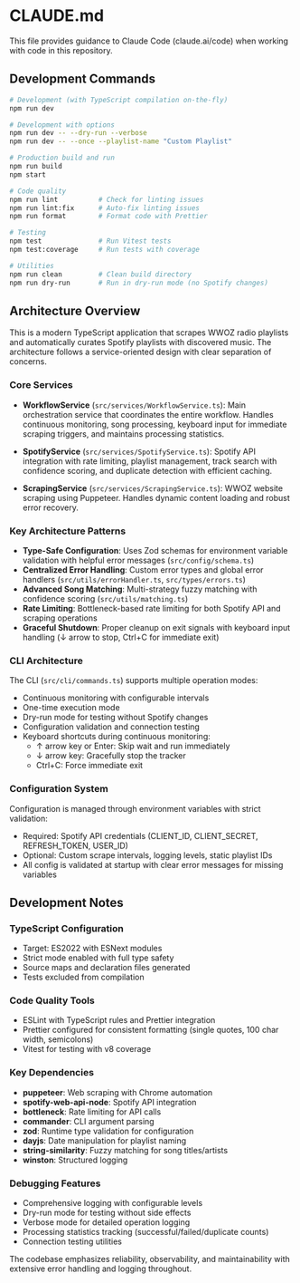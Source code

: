 # CLAUDE.md

This file provides guidance to Claude Code (claude.ai/code) when working with code in this repository.

## Development Commands

```bash
# Development (with TypeScript compilation on-the-fly)
npm run dev

# Development with options
npm run dev -- --dry-run --verbose
npm run dev -- --once --playlist-name "Custom Playlist"

# Production build and run
npm run build
npm start

# Code quality
npm run lint          # Check for linting issues
npm run lint:fix      # Auto-fix linting issues  
npm run format        # Format code with Prettier

# Testing
npm test              # Run Vitest tests
npm test:coverage     # Run tests with coverage

# Utilities
npm run clean         # Clean build directory
npm run dry-run       # Run in dry-run mode (no Spotify changes)
```

## Architecture Overview

This is a modern TypeScript application that scrapes WWOZ radio playlists and automatically curates Spotify playlists with discovered music. The architecture follows a service-oriented design with clear separation of concerns.

### Core Services

- **WorkflowService** (`src/services/WorkflowService.ts`): Main orchestration service that coordinates the entire workflow. Handles continuous monitoring, song processing, keyboard input for immediate scraping triggers, and maintains processing statistics.

- **SpotifyService** (`src/services/SpotifyService.ts`): Spotify API integration with rate limiting, playlist management, track search with confidence scoring, and duplicate detection with efficient caching.

- **ScrapingService** (`src/services/ScrapingService.ts`): WWOZ website scraping using Puppeteer. Handles dynamic content loading and robust error recovery.

### Key Architecture Patterns

- **Type-Safe Configuration**: Uses Zod schemas for environment variable validation with helpful error messages (`src/config/schema.ts`)
- **Centralized Error Handling**: Custom error types and global error handlers (`src/utils/errorHandler.ts`, `src/types/errors.ts`)
- **Advanced Song Matching**: Multi-strategy fuzzy matching with confidence scoring (`src/utils/matching.ts`)
- **Rate Limiting**: Bottleneck-based rate limiting for both Spotify API and scraping operations
- **Graceful Shutdown**: Proper cleanup on exit signals with keyboard input handling (↓ arrow to stop, Ctrl+C for immediate exit)

### CLI Architecture

The CLI (`src/cli/commands.ts`) supports multiple operation modes:
- Continuous monitoring with configurable intervals
- One-time execution mode
- Dry-run mode for testing without Spotify changes
- Configuration validation and connection testing
- Keyboard shortcuts during continuous monitoring:
  - ↑ arrow key or Enter: Skip wait and run immediately
  - ↓ arrow key: Gracefully stop the tracker
  - Ctrl+C: Force immediate exit

### Configuration System

Configuration is managed through environment variables with strict validation:
- Required: Spotify API credentials (CLIENT_ID, CLIENT_SECRET, REFRESH_TOKEN, USER_ID)
- Optional: Custom scrape intervals, logging levels, static playlist IDs
- All config is validated at startup with clear error messages for missing variables

## Development Notes

### TypeScript Configuration
- Target: ES2022 with ESNext modules
- Strict mode enabled with full type safety
- Source maps and declaration files generated
- Tests excluded from compilation

### Code Quality Tools
- ESLint with TypeScript rules and Prettier integration
- Prettier configured for consistent formatting (single quotes, 100 char width, semicolons)
- Vitest for testing with v8 coverage

### Key Dependencies
- **puppeteer**: Web scraping with Chrome automation
- **spotify-web-api-node**: Spotify API integration
- **bottleneck**: Rate limiting for API calls
- **commander**: CLI argument parsing
- **zod**: Runtime type validation for configuration
- **dayjs**: Date manipulation for playlist naming
- **string-similarity**: Fuzzy matching for song titles/artists
- **winston**: Structured logging

### Debugging Features
- Comprehensive logging with configurable levels
- Dry-run mode for testing without side effects
- Verbose mode for detailed operation logging
- Processing statistics tracking (successful/failed/duplicate counts)
- Connection testing utilities

The codebase emphasizes reliability, observability, and maintainability with extensive error handling and logging throughout.
